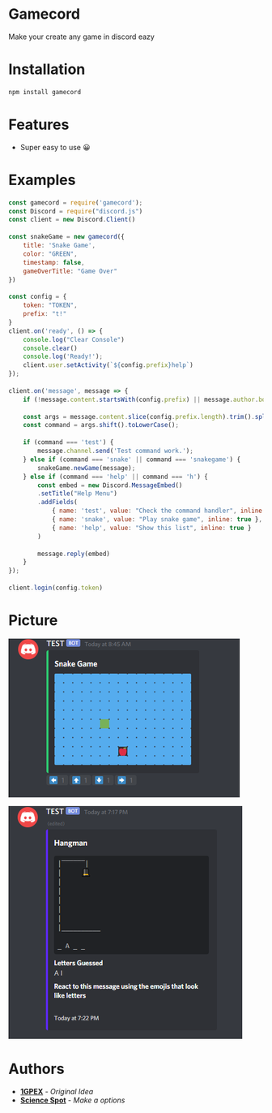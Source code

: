 # Gamecord
Make your create any game in discord eazy

# Installation

```bash
npm install gamecord
```

# Features
- Super easy to use 😀


# Examples

```js
const gamecord = require('gamecord');
const Discord = require("discord.js")
const client = new Discord.Client()

const snakeGame = new gamecord({
    title: 'Snake Game',
    color: "GREEN",
    timestamp: false,
    gameOverTitle: "Game Over"
})

const config = {
    token: "TOKEN",
    prefix: "t!"
}
client.on('ready', () => {
    console.log("Clear Console")
    console.clear()
    console.log('Ready!');
    client.user.setActivity(`${config.prefix}help`)
});

client.on('message', message => {
	if (!message.content.startsWith(config.prefix) || message.author.bot) return;

	const args = message.content.slice(config.prefix.length).trim().split(/ +/);
	const command = args.shift().toLowerCase();

	if (command === 'test') {
		message.channel.send('Test command work.');
	} else if (command === 'snake' || command === 'snakegame') {
		snakeGame.newGame(message);
	} else if (command === 'help' || command === 'h') {
        const embed = new Discord.MessageEmbed()
        .setTitle("Help Menu")
        .addFields(
            { name: 'test', value: "Check the command handler", inline: true },
            { name: 'snake', value: "Play snake game", inline: true },
            { name: 'help', value: "Show this list", inline: true }
        )

        message.reply(embed)
    }
});

client.login(config.token)
```

# Picture
![1](/images/snake.PNG)

![2](/images/hangman.PNG)

# Authors
* **[1GPEX](https://github.com/1GPEX)** - *Original Idea*
* **[Science Spot](https://github.com/Scientific-Guy)** - *Make a options* 
